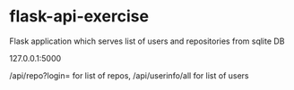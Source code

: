 # flask-api-exercise
Flask application which serves list of users and repositories from sqlite DB

127.0.0.1:5000

/api/repo?login= for list of repos, /api/userinfo/all for list of users
